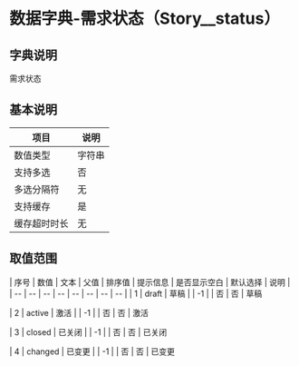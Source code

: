 # 数据字典-需求状态（Story__status）
## 字典说明
需求状态

## 基本说明
| 项目 | 说明 |
| -- | -- |
| 数值类型 | 字符串 |
| 支持多选 | 否 |
| 多选分隔符 | 无 |
| 支持缓存 | 是 |
| 缓存超时时长 | 无 |

## 取值范围
| 序号 | 数值 | 文本 | 父值 | 排序值 | 提示信息 | 是否显示空白 | 默认选择 | 说明 |
| -- | -- | -- | -- | -- | -- | -- | -- |
| 1 | draft | 草稿 |  | -1 |  | 否 | 否 | 草稿

| 2 | active | 激活 |  | -1 |  | 否 | 否 | 激活

| 3 | closed | 已关闭 |  | -1 |  | 否 | 否 | 已关闭

| 4 | changed | 已变更 |  | -1 |  | 否 | 否 | 已变更


